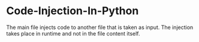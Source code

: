 # Code-Injection-In-Python
The main file injects code to another file that is taken as input.  The injection takes place in runtime and not in the file content itself.
